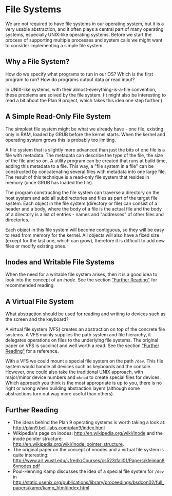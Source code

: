# File Systems

We are not required to have file systems in our operating system, but it is a
very usable abstraction, and it often plays a central part of many operating
systems, especially UNIX-like operating systems. Before we start the
process of supporting multiple processes and system calls we might want to
consider implementing a simple file system.

## Why a File System?

How do we specify what programs to run in our OS? Which is the first program to
run? How do programs output data or read input?

In UNIX-like systems, with their almost-everything-is-a-file convention, these
problems are solved by the file system. (It might also be interesting to read a
bit about the Plan 9 project, which takes this idea one step further.)

## A Simple Read-Only File System

The simplest file system might be what we already have - one
file, existing only in RAM, loaded by GRUB before the kernel starts. When the
kernel and operating system grows this is probably too limiting.

A file system that is slightly more advanced than just the bits of one file is
a file with metadata. The metadata can describe the type of the file, the size
of the file and so on.  A utility program can be created that runs at build
time, adding this metadata to a file. This way, a "file system in a file" can
be constructed by concatenating several files with metadata into one large file.
The result of this technique is a read-only file system that resides in memory
(once GRUB has loaded the file).

The program constructing the file system can traverse a directory on the host
system and add all subdirectories and files as part of the target file system.
Each object in the file system (directory or file) can consist of a header and
a body, where the body of a file is the actual file and the body of a directory
is a list of entries - names and "addresses" of other files and directories.

Each object in this file system will become contiguous, so they will be easy to
read from memory for the kernel. All objects will also have a fixed size
(except for the last one, which can grow), therefore it is difficult to add new
files or modify existing ones.

## Inodes and Writable File Systems

When the need for a writable file system arises, then it is a good idea to look
into the concept of an _inode_. See the section ["Further
Reading"](#further-reading-9) for recommended reading.

## A Virtual File System

What abstraction should be used for reading and writing to devices such as the
screen and the keyboard?

A virtual file system (VFS) creates an abstraction on top of the concrete
file systems. A VFS mainly supplies the path system and file
hierarchy, it delegates operations on files to the underlying file
systems. The original paper on VFS is succinct and well worth a
read. See the section ["Further Reading"](#further-reading-9) for a reference.

With a VFS we could mount a special file system on the path `/dev`. This file
system would handle all devices such as keyboards and the console. However, one
could also take the traditional UNIX approach, with major/minor device numbers
and `mknod` to create special files for devices. Which approach you think
is the most appropriate is up to you, there is no right or wrong when building
abstraction layers (although some abstractions turn out way more useful
than others).

## Further Reading

- The ideas behind the Plan 9 operating systems is worth taking a look at:
  <http://plan9.bell-labs.com/plan9/index.html>
- Wikipedia's page on inodes: <http://en.wikipedia.org/wiki/Inode> and the
  inode pointer structure:
  <http://en.wikipedia.org/wiki/Inode_pointer_structure>.
- The original paper on the concept of vnodes and a virtual file system is
  quite interesting:
  <http://www.arl.wustl.edu/~fredk/Courses/cs523/fall01/Papers/kleiman86vnodes.pdf>
- Poul-Henning Kamp discusses the idea of a special file system for `/dev` in
  <http://static.usenix.org/publications/library/proceedings/bsdcon02/full_papers/kamp/kamp_html/index.html>

